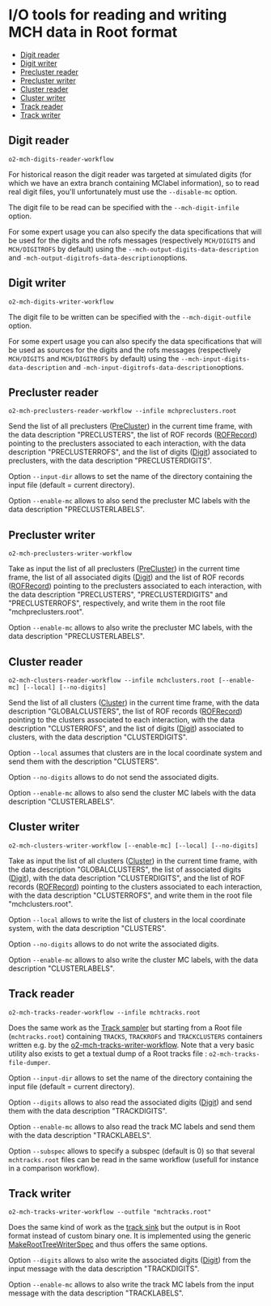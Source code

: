 <!-- doxy
\page refDetectorsMUONMCHIO IO
/doxy -->

# I/O tools for reading and writing MCH data in Root format

<!-- vim-markdown-toc GFM -->

* [Digit reader](#digit-reader)
* [Digit writer](#digit-writer)
* [Precluster reader](#precluster-reader)
* [Precluster writer](#precluster-writer)
* [Cluster reader](#cluster-reader)
* [Cluster writer](#cluster-writer)
* [Track reader](#track-reader)
* [Track writer](#track-writer)

<!-- vim-markdown-toc -->

## Digit reader

```shell
o2-mch-digits-reader-workflow
```

For historical reason the digit reader was targeted at simulated digits (for
which we have an extra branch containing MClabel information), so to read real
digit files, you'll unfortunately must use the `--disable-mc` option.

The digit file to be read can be specified with the `--mch-digit-infile` option.

For some expert usage you can also specify the data specifications that will be
used for the digits and the rofs messages (respectively `MCH/DIGITS` and
`MCH/DIGITROFS` by default) using the `--mch-output-digits-data-description` and
`-mch-output-digitrofs-data-description`options.

## Digit writer

```shell
o2-mch-digits-writer-workflow
```

The digit file to be written can be specified with the `--mch-digit-outfile` option.

For some expert usage you can also specify the data specifications that will be
used as sources for the digits and the rofs messages (respectively `MCH/DIGITS` and
`MCH/DIGITROFS` by default) using the `--mch-input-digits-data-description` and
`-mch-input-digitrofs-data-description`options.

## Precluster reader

```shell
o2-mch-preclusters-reader-workflow --infile mchpreclusters.root
```

Send the list of all preclusters ([PreCluster](../Base/include/MCHBase/PreCluster.h)) in the current time frame, with the data description "PRECLUSTERS", the list of ROF records ([ROFRecord](../../../../DataFormats/Detectors/MUON/MCH/include/DataFormatsMCH/ROFRecord.h)) pointing to the preclusters associated to each interaction, with the data description "PRECLUSTERROFS", and the list of digits ([Digit](/DataFormats/Detectors/MUON/MCH/include/DataFormatsMCH/Digit.h)) associated to preclusters, with the data description "PRECLUSTERDIGITS".

Option `--input-dir` allows to set the name of the directory containing the input file (default = current directory).

Option `--enable-mc` allows to also send the precluster MC labels with the data description "PRECLUSTERLABELS".

## Precluster writer

```shell
o2-mch-preclusters-writer-workflow
```

Take as input the list of all preclusters ([PreCluster](../Base/include/MCHBase/PreCluster.h)) in the current time frame, the list of all associated digits ([Digit](/DataFormats/Detectors/MUON/MCH/include/DataFormatsMCH/Digit.h)) and the list of ROF records ([ROFRecord](../../../../DataFormats/Detectors/MUON/MCH/include/DataFormatsMCH/ROFRecord.h)) pointing to the preclusters associated to each interaction, with the data description "PRECLUSTERS", "PRECLUSTERDIGITS" and "PRECLUSTERROFS", respectively, and write them in the root file "mchpreclusters.root".

Option `--enable-mc` allows to also write the precluster MC labels, with the data description "PRECLUSTERLABELS".

## Cluster reader

```shell
o2-mch-clusters-reader-workflow --infile mchclusters.root [--enable-mc] [--local] [--no-digits]
```

Send the list of all clusters ([Cluster](../../../../DataFormats/Detectors/MUON/MCH/include/DataFormatsMCH/Cluster.h)) in the current time frame, with the data description "GLOBALCLUSTERS", the list of ROF records ([ROFRecord](../../../../DataFormats/Detectors/MUON/MCH/include/DataFormatsMCH/ROFRecord.h)) pointing to the clusters associated to each interaction, with the data description "CLUSTERROFS", and the list of digits ([Digit](/DataFormats/Detectors/MUON/MCH/include/DataFormatsMCH/Digit.h)) associated to clusters, with the data description "CLUSTERDIGITS".

Option `--local` assumes that clusters are in the local coordinate system and send them with the description "CLUSTERS".

Option `--no-digits` allows to do not send the associated digits.

Option `--enable-mc` allows to also send the cluster MC labels with the data description "CLUSTERLABELS".

## Cluster writer

```shell
o2-mch-clusters-writer-workflow [--enable-mc] [--local] [--no-digits]
```

Take as input the list of all clusters ([Cluster](../../../../DataFormats/Detectors/MUON/MCH/include/DataFormatsMCH/Cluster.h)) in the current time frame, with the data description "GLOBALCLUSTERS", the list of associated digits ([Digit](/DataFormats/Detectors/MUON/MCH/include/DataFormatsMCH/Digit.h)), with the data description "CLUSTERDIGITS", and the list of ROF records ([ROFRecord](../../../../DataFormats/Detectors/MUON/MCH/include/DataFormatsMCH/ROFRecord.h)) pointing to the clusters associated to each interaction, with the data description "CLUSTERROFS", and write them in the root file "mchclusters.root".

Option `--local` allows to write the list of clusters in the local coordinate system, with the data description "CLUSTERS".

Option `--no-digits` allows to do not write the associated digits.

Option `--enable-mc` allows to also write the cluster MC labels, with the data description "CLUSTERLABELS".

## Track reader

```shell
o2-mch-tracks-reader-workflow --infile mchtracks.root
```

Does the same work as the [Track sampler](#track-sampler) but starting from a Root file (`mchtracks.root`)  containing `TRACKS`, `TRACKROFS` and `TRACKCLUSTERS` containers written e.g. by the [o2-mch-tracks-writer-workflow](#track-writer).
Note that a very basic utility also exists to get a textual dump of a Root tracks file : `o2-mch-tracks-file-dumper`.

Option `--input-dir` allows to set the name of the directory containing the input file (default = current directory).

Option `--digits` allows to also read the associated digits ([Digit](/DataFormats/Detectors/MUON/MCH/include/DataFormatsMCH/Digit.h)) and send them with the data description "TRACKDIGITS".

Option `--enable-mc` allows to also read the track MC labels and send them with the data description "TRACKLABELS".

Option `--subspec` allows to specify a subspec (default is 0) so that several `mchtracks.root` files can be read in the same workflow (usefull for instance in a comparison workflow).

## Track writer

```shell
o2-mch-tracks-writer-workflow --outfile "mchtracks.root"
```

Does the same kind of work as the [track sink](#track-sink) but the output is in Root format instead of custom binary one. It is implemented using the generic [MakeRootTreeWriterSpec](/DPLUtils/MakeRootTreeWriterSpec.h) and thus offers the same options.

Option `--digits` allows to also write the associated digits ([Digit](/DataFormats/Detectors/MUON/MCH/include/DataFormatsMCH/Digit.h)) from the input message with the data description "TRACKDIGITS".

Option `--enable-mc` allows to also write the track MC labels from the input message with the data description "TRACKLABELS".

